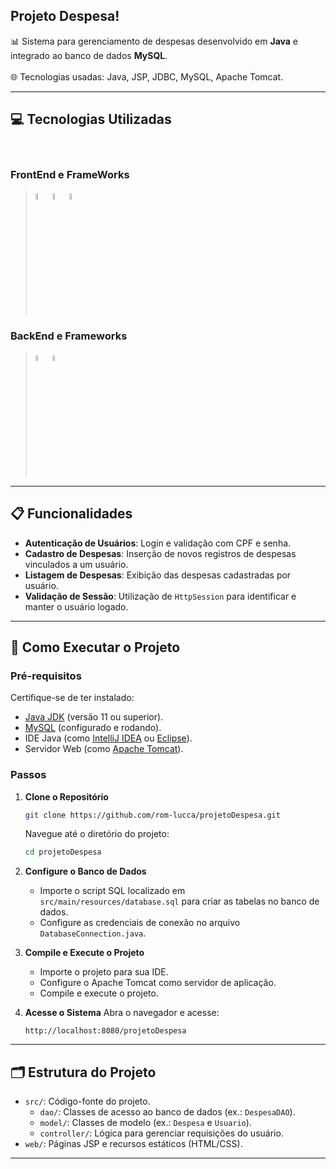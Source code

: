 ## **Projeto Despesa**!

📊 Sistema para gerenciamento de despesas desenvolvido em **Java** e integrado ao banco de dados **MySQL**. <br>  
🌐 Tecnologias usadas: Java, JSP, JDBC, MySQL, Apache Tomcat.  

---

## 💻 Tecnologias Utilizadas
<div style="display: inline-block"><br>

### FrontEnd e FrameWorks  
> <img src="https://cdn.jsdelivr.net/gh/devicons/devicon/icons/html5/html5-original.svg" width="5%"/>
> <img src="https://cdn.jsdelivr.net/gh/devicons/devicon/icons/css3/css3-original.svg" width="5%"/>
> <img src="https://cdn.jsdelivr.net/gh/devicons/devicon/icons/apache/apache-original-wordmark.svg" width="5%"/>

### BackEnd e Frameworks
> <img src="https://cdn.jsdelivr.net/gh/devicons/devicon/icons/java/java-original.svg" width="5%"/>  
> <img src="https://cdn.jsdelivr.net/gh/devicons/devicon/icons/mysql/mysql-original.svg" width="5%"/> 

---

## 📋 Funcionalidades

- **Autenticação de Usuários**: Login e validação com CPF e senha.
- **Cadastro de Despesas**: Inserção de novos registros de despesas vinculados a um usuário.
- **Listagem de Despesas**: Exibição das despesas cadastradas por usuário.
- **Validação de Sessão**: Utilização de `HttpSession` para identificar e manter o usuário logado.

---

## 🚀 Como Executar o Projeto

### Pré-requisitos

Certifique-se de ter instalado:

- [Java JDK](https://www.oracle.com/java/technologies/javase-jdk11-downloads.html) (versão 11 ou superior).
- [MySQL](https://dev.mysql.com/downloads/mysql/) (configurado e rodando).
- IDE Java (como [IntelliJ IDEA](https://www.jetbrains.com/idea/) ou [Eclipse](https://www.eclipse.org/downloads/)).
- Servidor Web (como [Apache Tomcat](https://tomcat.apache.org/)).

### Passos

1. **Clone o Repositório**
    ```bash
    git clone https://github.com/rom-lucca/projetoDespesa.git
    ```
    Navegue até o diretório do projeto:
    ```bash
    cd projetoDespesa
    ```

2. **Configure o Banco de Dados**
    - Importe o script SQL localizado em `src/main/resources/database.sql` para criar as tabelas no banco de dados.
    - Configure as credenciais de conexão no arquivo `DatabaseConnection.java`.

3. **Compile e Execute o Projeto**
    - Importe o projeto para sua IDE.
    - Configure o Apache Tomcat como servidor de aplicação.
    - Compile e execute o projeto.

4. **Acesse o Sistema**
    Abra o navegador e acesse:
    ```
    http://localhost:8080/projetoDespesa
    ```

---

## 🗂 Estrutura do Projeto

- `src/`: Código-fonte do projeto.
  - `dao/`: Classes de acesso ao banco de dados (ex.: `DespesaDAO`).
  - `model/`: Classes de modelo (ex.: `Despesa` e `Usuario`).
  - `controller/`: Lógica para gerenciar requisições do usuário.
- `web/`: Páginas JSP e recursos estáticos (HTML/CSS).

---
